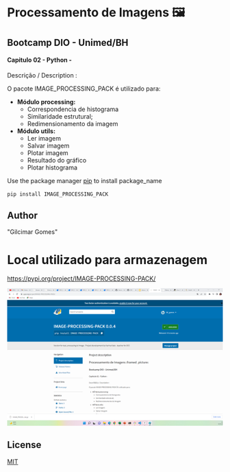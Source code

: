 # Processamento de Imagens :framed_picture: 

## Bootcamp DIO - Unimed/BH

#### Capitulo 02 - Python - 

Descrição / Description :

O pacote IMAGE_PROCESSING_PACK é utilizado para: 

- **Módulo processing:**
  - Correspondencia de histograma
  - Similaridade estrutural;
  - Redimensionamento da imagem
- **Módulo utils:**
  - Ler imagem
  - Salvar imagem
  - Plotar imagem
  - Resultado do gráfico
  - Plotar histograma



Use the package manager [pip](https://pip.pypa.io/en/stable/) to install package_name

```bash
pip install IMAGE_PROCESSING_PACK
```



## Author
"Gilcimar Gomes"



# Local utilizado para armazenagem

https://pypi.org/project/IMAGE-PROCESSING-PACK/

![](https://github.com/Gil-uai/DIO-Gera-o-Tech-Unimed/blob/main/CAP_02-Python/02_Projetos/Pacotes/IMAGE_PROCESSING_PACK/Pypi.png)



## License
[MIT](https://choosealicense.com/licenses/mit/)
